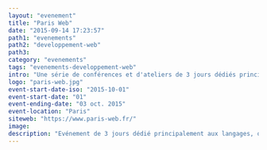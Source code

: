 ```yaml
---
layout: "evenement"
title: "Paris Web"
date: "2015-09-14 17:23:57"
path1: "evenements"
path2: "developpement-web"
path3:
category: "evenements"
tags: "evenements-developpement-web"
intro: "Une série de conférences et d'ateliers de 3 jours dédiés principalement aux langages, aux outils & aux services pour développeurs. Certaines conférences sont plus centrées design et méthodologies. Pour résumé, un événement pour les gens qui font les internets avec une dimension technique."
logo: "paris-web.jpg"
event-start-date-iso: "2015-10-01"
event-start-date: "01"
event-ending-date: "03 oct. 2015"
event-location: "Paris"
siteweb: "https://www.paris-web.fr/"
image:
description: "Evénement de 3 jours dédié principalement aux langages, outils & services pour développeurs. Certaines conférences sont plus centrées design et méthodologies"
---
```

